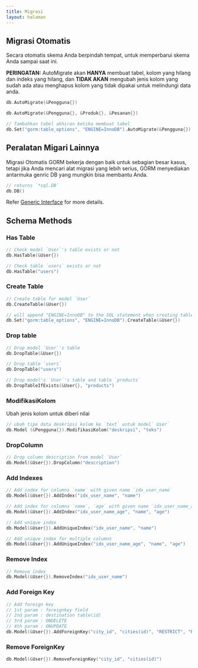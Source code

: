 ```yaml
---
title: Migrasi
layout: halaman
---
```

## Migrasi Otomatis

Secara otomatis skema Anda berpindah tempat, untuk memperbarui skema Anda sampai saat ini.

**PERINGATAN:** AutoMigrate akan **HANYA** membuat tabel, kolom yang hilang dan indeks yang hilang, dan **TIDAK AKAN** mengubah jenis kolom yang sudah ada atau menghapus kolom yang tidak dipakai untuk melindungi data anda.

```go
db.AutoMigrate(&Pengguna{})

db.AutoMigrate(&Pengguna{}, &Produk{}, &Pesanan{})

// Tambahkan tabel akhiran ketika membuat tabel
db.Set("gorm:table_options", "ENGINE=InnoDB").AutoMigrate(&Pengguna{})
```

## Peralatan Migari Lainnya

Migrasi Otomatis GORM bekerja dengan baik untuk sebagian besar kasus, tetapi jika Anda mencari alat migrasi yang lebih serius, GORM menyediakan antarmuka genric DB yang mungkin bisa membantu Anda.

```go
// returns `*sql.DB`
db.DB()
```

Refer [Generic Interface](/docs/generic_interface.html) for more details.

## Schema Methods

### Has Table

```go
// Check model `User`'s table exists or not
db.HasTable(&User{})

// Check table `users` exists or not
db.HasTable("users")
```

### Create Table

```go
// Create table for model `User`
db.CreateTable(&User{})

// will append "ENGINE=InnoDB" to the SQL statement when creating table `users`
db.Set("gorm:table_options", "ENGINE=InnoDB").CreateTable(&User{})
```

### Drop table

```go
// Drop model `User`'s table
db.DropTable(&User{})

// Drop table `users`
db.DropTable("users")

// Drop model's `User`'s table and table `products`
db.DropTableIfExists(&User{}, "products")
```

### ModifikasiKolom

Ubah jenis kolom untuk diberi nilai

```go
// ubah tipe data deskripsi kolom ke `text` untuk model` User`
db.Model (&Pengguna{}).ModifikasiKolom("deskripsi", "teks")
```

### DropColumn

```go
// Drop column description from model `User`
db.Model(&User{}).DropColumn("description")
```

### Add Indexes

```go
// Add index for columns `name` with given name `idx_user_name`
db.Model(&User{}).AddIndex("idx_user_name", "name")

// Add index for columns `name`, `age` with given name `idx_user_name_age`
db.Model(&User{}).AddIndex("idx_user_name_age", "name", "age")

// Add unique index
db.Model(&User{}).AddUniqueIndex("idx_user_name", "name")

// Add unique index for multiple columns
db.Model(&User{}).AddUniqueIndex("idx_user_name_age", "name", "age")
```

### Remove Index

```go
// Remove index
db.Model(&User{}).RemoveIndex("idx_user_name")
```

### Add Foreign Key

```go
// Add foreign key
// 1st param : foreignkey field
// 2nd param : destination table(id)
// 3rd param : ONDELETE
// 4th param : ONUPDATE
db.Model(&User{}).AddForeignKey("city_id", "cities(id)", "RESTRICT", "RESTRICT")
```

### Remove ForeignKey

```go
db.Model(&User{}).RemoveForeignKey("city_id", "cities(id)")
```